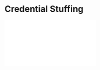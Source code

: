 
# Credential Stuffing
![credential-stuffing](../../../PNPT/PEH/exploit-basics/credential-stuffing.md)